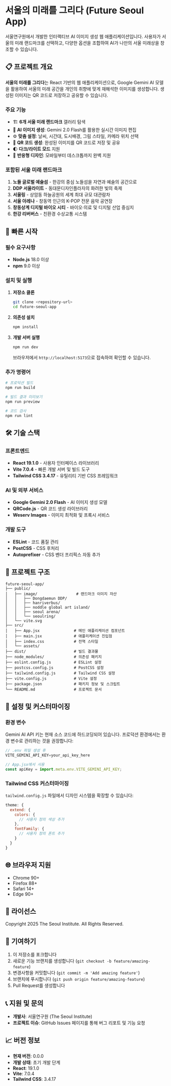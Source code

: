 # 서울의 미래를 그리다 (Future Seoul App)

서울연구원에서 개발한 인터랙티브 AI 이미지 생성 웹 애플리케이션입니다. 사용자가 서울의 미래 랜드마크를 선택하고, 다양한 옵션을 조합하여 AI가 나만의 서울 미래상을 창조할 수 있습니다.

## 📋 프로젝트 개요

**서울의 미래를 그리다**는 React 기반의 웹 애플리케이션으로, Google Gemini AI 모델을 활용하여 서울의 미래 공간을 개인의 취향에 맞게 재해석한 이미지를 생성합니다. 생성된 이미지는 QR 코드로 저장하고 공유할 수 있습니다.

### 주요 기능

- 🏗️ **6개 서울 미래 랜드마크** 갤러리 탐색
- 🎨 **AI 이미지 생성**: Gemini 2.0 Flash를 활용한 실시간 이미지 편집
- ⚙️ **맞춤 설정**: 날씨, 시간대, 도시배경, 그림 스타일, 카메라 위치 선택
- 📱 **QR 코드 생성**: 완성된 이미지를 QR 코드로 저장 및 공유
- 🌓 **다크/라이트 모드** 지원
- 📱 **반응형 디자인**: 모바일부터 데스크톱까지 완벽 지원

### 포함된 서울 미래 랜드마크

1. **노들 글로벌 예술섬** - 한강의 중심 노들섬을 자연과 예술의 공간으로
2. **DDP 서울라이트** - 동대문디자인플라자의 화려한 빛의 축제
3. **서울링** - 상암동 하늘공원의 세계 최대 규모 대관람차
4. **서울 아레나** - 창동역 인근의 K-POP 전문 음악 공연장
5. **창동상계 디지털 바이오 시티** - 바이오·의료 및 디지털 산업 중심지
6. **한강 리버버스** - 친환경 수상교통 시스템

## 🚀 빠른 시작

### 필수 요구사항

- **Node.js** 18.0 이상
- **npm** 9.0 이상

### 설치 및 실행

1. **저장소 클론**
   ```bash
   git clone <repository-url>
   cd future-seoul-app
   ```

2. **의존성 설치**
   ```bash
   npm install
   ```

3. **개발 서버 실행**
   ```bash
   npm run dev
   ```
   
   브라우저에서 `http://localhost:5173`으로 접속하여 확인할 수 있습니다.

### 추가 명령어

```bash
# 프로덕션 빌드
npm run build

# 빌드 결과 미리보기
npm run preview

# 코드 검사
npm run lint
```

## 🛠️ 기술 스택

### 프론트엔드
- **React 19.1.0** - 사용자 인터페이스 라이브러리
- **Vite 7.0.4** - 빠른 개발 서버 및 빌드 도구
- **Tailwind CSS 3.4.17** - 유틸리티 기반 CSS 프레임워크

### AI 및 외부 서비스
- **Google Gemini 2.0 Flash** - AI 이미지 생성 모델
- **QRCode.js** - QR 코드 생성 라이브러리
- **Weserv Images** - 이미지 최적화 및 프록시 서비스

### 개발 도구
- **ESLint** - 코드 품질 관리
- **PostCSS** - CSS 후처리
- **Autoprefixer** - CSS 벤더 프리픽스 자동 추가

## 📁 프로젝트 구조

```
future-seoul-app/
├── public/
│   ├── image/                 # 랜드마크 이미지 자산
│   │   ├── Dongdaemun DDP/
│   │   ├── hanriverbus/
│   │   ├── noddle global art island/
│   │   ├── seoul arena/
│   │   └── seoulring/
│   └── vite.svg
├── src/
│   ├── App.jsx               # 메인 애플리케이션 컴포넌트
│   ├── main.jsx              # 애플리케이션 진입점
│   ├── index.css             # 전역 스타일
│   └── assets/
├── dist/                     # 빌드 결과물
├── node_modules/             # 의존성 패키지
├── eslint.config.js          # ESLint 설정
├── postcss.config.js         # PostCSS 설정
├── tailwind.config.js        # Tailwind CSS 설정
├── vite.config.js            # Vite 설정
├── package.json              # 패키지 정보 및 스크립트
└── README.md                 # 프로젝트 문서
```

## 🔧 설정 및 커스터마이징

### 환경 변수

Gemini AI API 키는 현재 소스 코드에 하드코딩되어 있습니다. 프로덕션 환경에서는 환경 변수로 관리하는 것을 권장합니다:

```javascript
// .env 파일 생성 후
VITE_GEMINI_API_KEY=your_api_key_here

// App.jsx에서 사용
const apiKey = import.meta.env.VITE_GEMINI_API_KEY;
```

### Tailwind CSS 커스터마이징

`tailwind.config.js` 파일에서 디자인 시스템을 확장할 수 있습니다:

```javascript
theme: {
  extend: {
    colors: {
      // 사용자 정의 색상 추가
    },
    fontFamily: {
      // 사용자 정의 폰트 추가
    }
  }
}
```

## 🌐 브라우저 지원

- Chrome 90+
- Firefox 88+
- Safari 14+
- Edge 90+

## 📄 라이선스

Copyright 2025 The Seoul Institute. All Rights Reserved.

## 🤝 기여하기

1. 이 저장소를 포크합니다
2. 새로운 기능 브랜치를 생성합니다 (`git checkout -b feature/amazing-feature`)
3. 변경사항을 커밋합니다 (`git commit -m 'Add amazing feature'`)
4. 브랜치에 푸시합니다 (`git push origin feature/amazing-feature`)
5. Pull Request를 생성합니다

## 📞 지원 및 문의

- **개발사**: 서울연구원 (The Seoul Institute)
- **프로젝트 이슈**: GitHub Issues 페이지를 통해 버그 리포트 및 기능 요청

## 📈 버전 정보

- **현재 버전**: 0.0.0
- **개발 상태**: 초기 개발 단계
- **React**: 19.1.0
- **Vite**: 7.0.4
- **Tailwind CSS**: 3.4.17